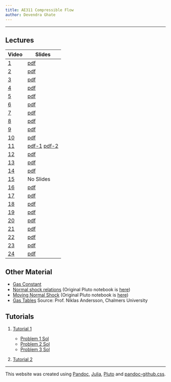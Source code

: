 ```yaml
---
title: AE311 Compressible Flow
author: Devendra Ghate
---
```


* * *

## Lectures

Video | Slides |
--------|-------|
[1](https://youtu.be/7UwNehUg_9o)|[pdf](./lectureSlides/L1.pdf) |
[2](https://youtu.be/4wZSpN_HO-4)|[pdf](./lectureSlides/L2.pdf) |
[3](https://youtu.be/HCQEvo3jeTU)|[pdf](./lectureSlides/L3.pdf) |
[4](https://youtu.be/wwlYF7sbubQ)|[pdf](./lectureSlides/L4.pdf) |
[5](https://youtu.be/4_JQxJJ09HE)|[pdf](./lectureSlides/L5.pdf) |
[6](https://youtu.be/G8dnuyquycs)|[pdf](./lectureSlides/L6.pdf) |
[7](https://youtu.be/dUnY5UMYH5U)|[pdf](./lectureSlides/L7.pdf) |
[8](https://youtu.be/oYAZK-n75Ps)|[pdf](./lectureSlides/L8.pdf) |
[9](https://youtu.be/HuFvBkJI_Js)|[pdf](./lectureSlides/L9.pdf) |
[10](https://youtu.be/ZFdirwfh9eA)|[pdf](./lectureSlides/L10.pdf) |
[11](https://youtu.be/VXYv_0wU05M)|[pdf-1](./lectureSlides/L11.pdf) [pdf-2](./lectureSlides/L11a.pdf)|
[12](https://youtu.be/et1hyF7MSEM)|[pdf](./lectureSlides/L12.pdf) |
[13](https://youtu.be/1iCjqXb2Mdc)|[pdf](./lectureSlides/L13.pdf) |
[14](https://youtu.be/Mo-gZJ2-HdI)|[pdf](./lectureSlides/L14.pdf) |
[15](https://youtu.be/5i6_cbh5iEE)| No Slides |
[16](https://youtu.be/0WVk6EVc_Os)| [pdf](./lectureSlides/L16.pdf) |
[17](https://youtu.be/nIuCVgpDsVU)| [pdf](./lectureSlides/L17.pdf) |
[18](https://youtu.be/pmhkCeangY8)| [pdf](./lectureSlides/L18.pdf) |
[19](https://youtu.be/H_00_C1HEAA)| [pdf](./lectureSlides/L19.pdf) |
[20](https://youtu.be/fTdopObwTy4)| [pdf](./lectureSlides/L20.pdf) |
[21](https://youtu.be/zySPVTOMnyw)| [pdf](./lectureSlides/L21.pdf) |
[22](https://youtu.be/-CutcWYtKCM)| [pdf](./lectureSlides/L22.pdf) |
[23](https://youtu.be/TQzbr1ti5_4)| [pdf](./lectureSlides/L23.pdf) |
[24](https://youtu.be/hRakLWE_HfU)| [pdf](./lectureSlides/L24.pdf) |

## Other Material

- [Gas Constant](./extra/gasConstant.html)
- [Normal shock relations](./extra/normalShock.html) (Original Pluto notebook is [here](./extra/normalShock.jl))
- [Moving Normal Shock](./extra/movingNormalShock.html) (Original Pluto notebook is [here](./extra/movingNormalShock.jl))
- [Gas Tables](http://www.tfd.chalmers.se/~nian/courses/compflow/docs/Formulas%20Tables%20and%20Graphs.pdf) Source: Prof. Niklas Andersson, Chalmers University

## Tutorials

1. [Tutorial 1](./extra/tutorial1.html)
   - [Problem 1 Sol](./extra/tut1-1.html)
   - [Problem 2 Sol](extra/tut1-2.html)
   - [Problem 3 Sol](extra/tut1-3.html)

2. [Tutorial 2](./extra/tutorial2.html)

<!--## Assignments-->

<!--1. [Assignment 1]()-->

* * *
This website was created using [Pandoc](https://www.pandoc.org]), [Julia](https://www.julialang.org), [Pluto](https://github.com/fonsp/Pluto.jl) and [pandoc-github.css](https://gist.github.com/dashed/6714393).
